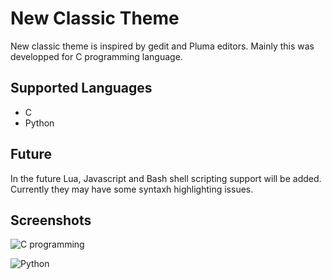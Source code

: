 # New Classic Theme

New classic theme is inspired by gedit and Pluma editors. Mainly this was developped for C programming language.

## Supported Languages

* C
* Python

## Future

In the future Lua, Javascript and Bash shell scripting support will be added. Currently they may have some syntaxh highlighting issues.

## Screenshots

![C programming](images/C_programming.png)

![Python](images/python_language.png)
